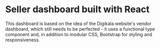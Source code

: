 # Seller dashboard built with React
This dashboard is based on the idea of ​​the Digikala website's vendor dashboard, which still needs to be perfected - it uses a functional type component and, in addition to modular CSS, Bootstrap for styling and responsiveness.



